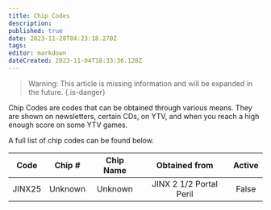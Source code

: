 ```yaml
---
title: Chip Codes
description: 
published: true
date: 2023-11-28T04:23:18.270Z
tags: 
editor: markdown
dateCreated: 2023-11-04T18:33:36.128Z
---
```


>  Warning:	This article is missing information and will be expanded in the future. 
{.is-danger}

Chip Codes are codes that can be obtained through various means. They are shown on newsletters, certain CDs, on YTV, and when you reach a high enough score on some YTV games.


A full list of chip codes can be found below.

| Code | Chip # | Chip Name | Obtained from | Active |
|:---:|:---:|:---:|:---:|:---:|
| JINX25  | Unknown | Unknown | JINX 2 1/2 Portal Peril | False |